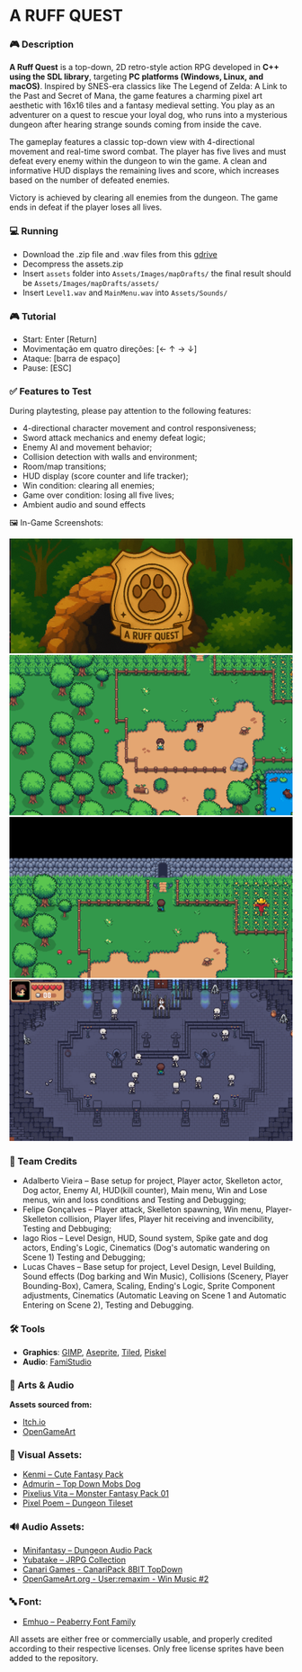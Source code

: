 # A RUFF QUEST

### 🎮 Description

**A Ruff Quest** is a top-down, 2D retro-style action RPG developed in **C++ using the SDL library**, targeting **PC platforms (Windows, Linux, and macOS)**. Inspired by SNES-era classics like The Legend of Zelda: A Link to the Past and Secret of Mana, the game features a charming pixel art aesthetic with 16x16 tiles and a fantasy medieval setting.
You play as an adventurer on a quest to rescue your loyal dog, who runs into a mysterious dungeon after hearing strange sounds coming from inside the cave.

The gameplay features a classic top-down view with 4-directional movement and real-time sword combat. The player has five lives and must defeat every enemy within the dungeon to win the game. A clean and informative HUD displays the remaining lives and score, which increases based on the number of defeated enemies.

Victory is achieved by clearing all enemies from the dungeon. The game ends in defeat if the player loses all lives.

### 💻 Running
- Download the .zip file and .wav files from this [gdrive](https://drive.google.com/drive/folders/1OGkt8D_h3TgShyAh01r-Ss8eNFrB1xzQ?usp=sharing)
- Decompress the assets.zip
- Insert `assets` folder into `Assets/Images/mapDrafts/` the final result should be `Assets/Images/mapDrafts/assets/`
- Insert `Level1.wav` and `MainMenu.wav` into `Assets/Sounds/`
  
### 🎮 Tutorial
- Start: Enter [Return]
- Movimentação em quatro direções: [← ↑ → ↓]
- Ataque: [barra de espaço]
- Pause: [ESC]

### ✅ Features to Test
During playtesting, please pay attention to the following features:
- 4-directional character movement and control responsiveness;
- Sword attack mechanics and enemy defeat logic;
- Enemy AI and movement behavior;
- Collision detection with walls and environment;
- Room/map transitions;
- HUD display (score counter and life tracker);
- Win condition: clearing all enemies;
- Game over condition: losing all five lives;
- Ambient audio and sound effects

🖼️ In-Game Screenshots:

[![Title](https://raw.githubusercontent.com/LucasGChaves/DCC192_TP_Final/dev/Assets/Demo/title.png "Title")](https://github.com/LucasGChaves/DCC192_TP_Final)
[![intro](https://raw.githubusercontent.com/LucasGChaves/DCC192_TP_Final/dev/Assets/Demo/intro.png "intro")](https://github.com/LucasGChaves/DCC192_TP_Final)
[![caveEntrance](https://raw.githubusercontent.com/LucasGChaves/DCC192_TP_Final/dev/Assets/Demo/caveEntrance.png "caveEntrance")](https://github.com/LucasGChaves/DCC192_TP_Final)
[![dungeonStage](https://raw.githubusercontent.com/LucasGChaves/DCC192_TP_Final/dev/Assets/Demo/dungeonStage.png "dungeonStage")](https://github.com/LucasGChaves/DCC192_TP_Final)

### 👥 Team Credits
- Adalberto Vieira – Base setup for project, Player actor, Skelleton actor, Dog actor, Enemy AI, HUD(kill counter), Main menu, Win and Lose menus, win and loss conditions and Testing and Debugging;
- Felipe Gonçalves – Player attack, Skelleton spawning, Win menu, Player-Skelleton collision, Player lifes, Player hit receiving and invencibility, Testing and Debbuging;
- Iago Rios – Level Design, HUD, Sound system, Spike gate and dog actors, Ending's Logic, Cinematics (Dog's automatic wandering on Scene 1) Testing and Debugging;
- Lucas Chaves – Base setup for project, Level Design, Level Building, Sound effects (Dog barking and Win Music), Collisions (Scenery, Player Bounding-Box), Camera, Scaling, Ending's Logic, Sprite Component adjustments, Cinematics (Automatic Leaving on Scene 1 and Automatic Entering on Scene 2), Testing and Debugging.

### 🛠️ Tools
- **Graphics**: [GIMP](https://www.gimp.org/), [Aseprite](https://www.aseprite.org/), [Tiled](https://www.mapeditor.org/), [Piskel](https://www.piskelapp.com/)  
- **Audio**: [FamiStudio](https://famistudio.org/)

### 🎨 Arts & Audio
**Assets sourced from:**
- [Itch.io](https://itch.io)
- [OpenGameArt](https://opengameart.org)

### 🎨 Visual Assets:
- [Kenmi – Cute Fantasy Pack](https://kenmi-art.itch.io/)
- [Admurin – Top Down Mobs Dog](https://admurin.itch.io/top-down-mobs-dog)
- [Pixelius Vita – Monster Fantasy Pack 01](https://pixelius-vita.itch.io/free-asset-pack-01)
- [Pixel Poem – Dungeon Tileset](https://pixel-poem.itch.io/dungeon-assetpuck)

### 🔊 Audio Assets:
- [Minifantasy – Dungeon Audio Pack](https://leohpaz.itch.io/minifantasy-dungeon-sfx-pack)
- [Yubatake – JRPG Collection](https://opengameart.org/content/jrpg-collection)
- [Canari Games - CanariPack 8BIT TopDown](https://canarigames.itch.io/canaripack-8bit-topdown)
- [OpenGameArt.org - User:remaxim - Win Music #2](https://opengameart.org/content/win-music-2)
  
### 🔤 Font:
- [Emhuo – Peaberry Font Family](https://emhuo.itch.io/peaberry-pixel-font)

All assets are either free or commercially usable, and properly credited according to their respective licenses. Only free license sprites have been added to the repository.
